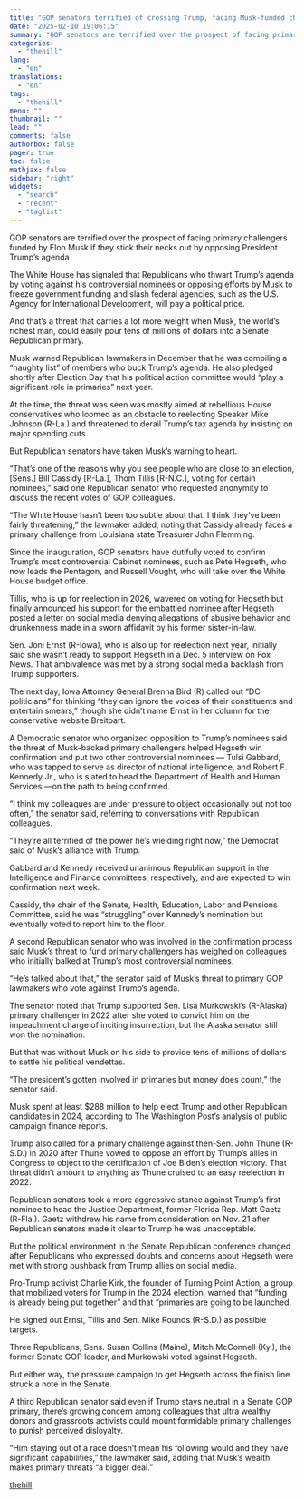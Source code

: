 ```yaml
---
title: "GOP senators terrified of crossing Trump, facing Musk-funded challengers"
date: "2025-02-10 19:06:15"
summary: "GOP senators are terrified over the prospect of facing primary challengers funded by Elon Musk if they stick their necks out by opposing President Trump’s agenda The White House has signaled that Republicans who thwart Trump’s agenda by voting against his controversial nominees or opposing efforts by Musk to freeze..."
categories:
  - "thehill"
lang:
  - "en"
translations:
  - "en"
tags:
  - "thehill"
menu: ""
thumbnail: ""
lead: ""
comments: false
authorbox: false
pager: true
toc: false
mathjax: false
sidebar: "right"
widgets:
  - "search"
  - "recent"
  - "taglist"
---
```


GOP senators are terrified over the prospect of facing primary challengers funded by Elon Musk if they stick their necks out by opposing President Trump’s agenda

The White House has signaled that Republicans who thwart Trump’s agenda by voting against his controversial nominees or opposing efforts by Musk to freeze government funding and slash federal agencies, such as the U.S. Agency for International Development, will pay a political price.

And that’s a threat that carries a lot more weight when Musk, the world’s richest man, could easily pour tens of millions of dollars into a Senate Republican primary.

Musk warned Republican lawmakers in December that he was compiling a “naughty list” of members who buck Trump’s agenda. He also pledged shortly after Election Day that his political action committee would “play a significant role in primaries” next year.

At the time, the threat was seen was mostly aimed at rebellious House conservatives who loomed as an obstacle to reelecting Speaker Mike Johnson (R-La.) and threatened to derail Trump’s tax agenda by insisting on major spending cuts.

But Republican senators have taken Musk’s warning to heart.

“That’s one of the reasons why you see people who are close to an election, [Sens.] Bill Cassidy [R-La.], Thom Tillis [R-N.C.], voting for certain nominees,” said one Republican senator who requested anonymity to discuss the recent votes of GOP colleagues.

“The White House hasn’t been too subtle about that. I think they’ve been fairly threatening,” the lawmaker added, noting that Cassidy already faces a primary challenge from Louisiana state Treasurer John Flemming.

Since the inauguration, GOP senators have dutifully voted to confirm Trump’s most controversial Cabinet nominees, such as Pete Hegseth, who now leads the Pentagon, and Russell Vought, who will take over the White House budget office.

Tillis, who is up for reelection in 2026, wavered on voting for Hegseth but finally announced his support for the embattled nominee after Hegseth posted a letter on social media denying allegations of abusive behavior and drunkenness made in a sworn affidavit by his former sister-in-law.

Sen. Joni Ernst (R-Iowa), who is also up for reelection next year, initially said she wasn’t ready to support Hegseth in a Dec. 5 interview on Fox News. That ambivalence was met by a strong social media backlash from Trump supporters.

The next day, Iowa Attorney General Brenna Bird (R) called out “DC politicians” for thinking “they can ignore the voices of their constituents and entertain smears,” though she didn’t name Ernst in her column for the conservative website Breitbart.

A Democratic senator who organized opposition to Trump’s nominees said the threat of Musk-backed primary challengers helped Hegseth win confirmation and put two other controversial nominees — Tulsi Gabbard, who was tapped to serve as director of national intelligence, and Robert F. Kennedy Jr., who is slated to head the Department of Health and Human Services —on the path to being confirmed.

“I think my colleagues are under pressure to object occasionally but not too often,” the senator said, referring to conversations with Republican colleagues.

“They’re all terrified of the power he’s wielding right now,” the Democrat said of Musk’s alliance with Trump.

Gabbard and Kennedy received unanimous Republican support in the Intelligence and Finance committees, respectively, and are expected to win confirmation next week.

Cassidy, the chair of the Senate, Health, Education, Labor and Pensions Committee, said he was “struggling” over Kennedy’s nomination but eventually voted to report him to the floor.

A second Republican senator who was involved in the confirmation process said Musk’s threat to fund primary challengers has weighed on colleagues who initially balked at Trump’s most controversial nominees.

“He’s talked about that,” the senator said of Musk’s threat to primary GOP lawmakers who vote against Trump’s agenda.

The senator noted that Trump supported Sen. Lisa Murkowski’s (R-Alaska) primary challenger in 2022 after she voted to convict him on the impeachment charge of inciting insurrection, but the Alaska senator still won the nomination.

But that was without Musk on his side to provide tens of millions of dollars to settle his political vendettas.

“The president’s gotten involved in primaries but money does count,” the senator said.

Musk spent at least $288 million to help elect Trump and other Republican candidates in 2024, according to The Washington Post’s analysis of public campaign finance reports.

Trump also called for a primary challenge against then-Sen. John Thune (R-S.D.) in 2020 after Thune vowed to oppose an effort by Trump’s allies in Congress to object to the certification of Joe Biden’s election victory. That threat didn’t amount to anything as Thune cruised to an easy reelection in 2022.

Republican senators took a more aggressive stance against Trump’s first nominee to head the Justice Department, former Florida Rep. Matt Gaetz (R-Fla.). Gaetz withdrew his name from consideration on Nov. 21 after Republican senators made it clear to Trump he was unacceptable.

But the political environment in the Senate Republican conference changed after Republicans who expressed doubts and concerns about Hegseth were met with strong pushback from Trump allies on social media.

Pro-Trump activist Charlie Kirk, the founder of Turning Point Action, a group that mobilized voters for Trump in the 2024 election, warned that “funding is already being put together” and that “primaries are going to be launched.

He signed out Ernst, Tillis and Sen. Mike Rounds (R-S.D.) as possible targets.

Three Republicans, Sens. Susan Collins (Maine), Mitch McConnell (Ky.), the former Senate GOP leader, and Murkowski voted against Hegseth.

But either way, the pressure campaign to get Hegseth across the finish line struck a note in the Senate.

A third Republican senator said even if Trump stays neutral in a Senate GOP primary, there’s growing concern among colleagues that ultra wealthy donors and grassroots activists could mount formidable primary challenges to punish perceived disloyalty.

“Him staying out of a race doesn’t mean his following would and they have significant capabilities,” the lawmaker said, adding that Musk’s wealth makes primary threats “a bigger deal.”

[thehill](https://thehill.com/policy/technology/5133777-elon-musk-threatens-republican-senators/)

